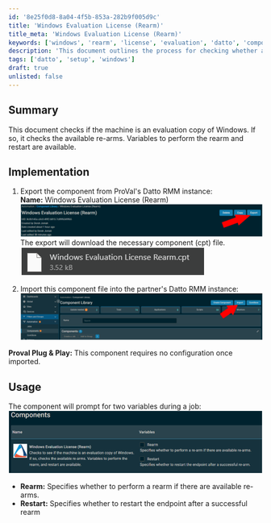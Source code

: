 ```yaml
---
id: '8e25f0d8-8a04-4f5b-853a-282b9f005d9c'
title: 'Windows Evaluation License (Rearm)'
title_meta: 'Windows Evaluation License (Rearm)'
keywords: ['windows', 'rearm', 'license', 'evaluation', 'datto', 'component']
description: 'This document outlines the process for checking whether a machine is an evaluation copy of Windows. It details the steps to export and import the necessary component in Datto RMM, along with the variables for performing a rearm and restarting the endpoint if required.'
tags: ['datto', 'setup', 'windows']
draft: true
unlisted: false
---
```


## Summary

This document checks if the machine is an evaluation copy of Windows. If so, it checks the available re-arms. Variables to perform the rearm and restart are available.

## Implementation

1. Export the component from ProVal's Datto RMM instance:  
   **Name:** Windows Evaluation License (Rearm)  
   ![Image](../../static/img/EPM---Windows-Configuration---Component---Windows-11---Upgrade/image_1.png)  
   The export will download the necessary component (cpt) file.  
   ![Image](../../static/img/EPM---Windows-Configuration---Component---Windows-11---Upgrade/image_2.png)  
   
2. Import this component file into the partner's Datto RMM instance:  
   ![Image](../../static/img/EPM---Windows-Configuration---Component---Windows-11---Upgrade/image_3.png)  

**Proval Plug & Play:** This component requires no configuration once imported.

## Usage

The component will prompt for two variables during a job:  
![Image](../../static/img/EPM---Windows-Configuration---Component---Windows-11---Upgrade/image_4.png)  

- **Rearm:** Specifies whether to perform a rearm if there are available re-arms.  
- **Restart:** Specifies whether to restart the endpoint after a successful rearm

